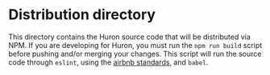 # Distribution directory

This directory contains the Huron source code that will be distributed via NPM. If you are developing for Huron, you must run the `npm run build` script before pushing and/or merging your changes. This script will run the source code through `eslint`, using the [airbnb standards](https://github.com/airbnb/javascript), and `babel`.